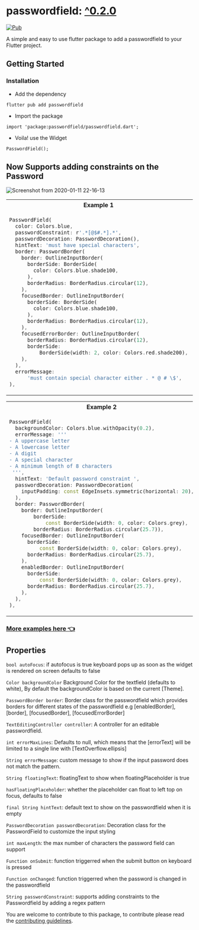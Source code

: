 #  passwordfield: [^0.2.0](https://pub.dev/packages/passwordfield) 

<a href="https://pub.dev/packages/passwordfield"><img src="https://img.shields.io/pub/v/passwordfield.svg" alt="Pub"></a>

A simple and easy to use flutter package to add a passwordfield to your Flutter project.

## Getting Started

### Installation

- Add the dependency
```
flutter pub add passwordfield
```
- Import the package

```
import 'package:passwordfield/passwordfield.dart';
```
- Voila! use the Widget
```
PasswordField();
```

## Now Supports adding constraints on the Password 

![Screenshot from 2020-01-11 22-16-13](https://user-images.githubusercontent.com/31410839/72208800-2ca25e80-34cd-11ea-9cc2-8dd1274ff975.png)



<table>
<tr>
<th>Example 1</th>
<th>Output</th>
</tr>
<tr>
<td>

```dart
PasswordField(
  color: Colors.blue,
  passwordConstraint: r'.*[@$#.*].*',
  passwordDecoration: PasswordDecoration(),
  hintText: 'must have special characters',
  border: PasswordBorder(
    border: OutlineInputBorder(
      borderSide: BorderSide(
        color: Colors.blue.shade100,
      ),
      borderRadius: BorderRadius.circular(12),
    ),
    focusedBorder: OutlineInputBorder(
      borderSide: BorderSide(
        color: Colors.blue.shade100,
      ),
      borderRadius: BorderRadius.circular(12),
    ),
    focusedErrorBorder: OutlineInputBorder(
      borderRadius: BorderRadius.circular(12),
      borderSide:
          BorderSide(width: 2, color: Colors.red.shade200),
    ),
  ),
  errorMessage:
      'must contain special character either . * @ # \$',
),
```

</td>
<td>

![Screen-Recording-2021-09-18-at-9](https://user-images.githubusercontent.com/31410839/133895843-3c8044d7-6829-4618-b983-305668b19d79.gif)


</td>
</tr>
</table>



<table>
<tr>
<th>Example 2</th>
<th>Output</th>
</tr>
<tr>
<td>      

```dart
PasswordField(
  backgroundColor: Colors.blue.withOpacity(0.2),
  errorMessage: '''
- A uppercase letter
- A lowercase letter
- A digit
- A special character
- A minimum length of 8 characters
 ''',
  hintText: 'Default password constraint ',
  passwordDecoration: PasswordDecoration(
    inputPadding: const EdgeInsets.symmetric(horizontal: 20),
  ),
  border: PasswordBorder(
    border: OutlineInputBorder(
        borderSide:
            const BorderSide(width: 0, color: Colors.grey),
        borderRadius: BorderRadius.circular(25.7)),
    focusedBorder: OutlineInputBorder(
      borderSide:
          const BorderSide(width: 0, color: Colors.grey),
      borderRadius: BorderRadius.circular(25.7),
    ),
    enabledBorder: OutlineInputBorder(
      borderSide:
          const BorderSide(width: 0, color: Colors.grey),
      borderRadius: BorderRadius.circular(25.7),
    ),
  ),
),
```
</td>
<td>

![Screen-Recording-2021-09-18-at-1](https://user-images.githubusercontent.com/31410839/133895898-76fc11b7-3a6b-45dc-bbe6-637e971471f1.gif)

</td>
</tr>
</table>

### [More examples here 👈](example/lib/main.dart)

## Properties

```bool autoFocus```: if autofocus is true keyboard pops up as soon as the widget is rendered on screen defaults to false

```Color backgroundColor``` Background Color for the textfield (defaults to white), By default the backgroundColor is based on the current [Theme].

```PasswordBorder border```:  Border class for the passwordfield which provides borders for different states of the passwordfield e.g [enabledBorder],[border], [focusedBorder], [focusedErrorBorder]

```TextEditingController controller```: A controller for an editable passwordfield.

```int errorMaxLines```: Defaults to null, which means that the [errorText] will be limited  to a single line with [TextOverflow.ellipsis]

```String errorMessage```: custom message to show if the input password does not match the pattern.

```String floatingText```: floatingText to show when floatingPlaceholder is true

```hasFloatingPlaceholder```: whether the placeholder can float to left top on focus, defaults to false

```final String hintText```:  default text to show on the passwordfield when it is empty

```PasswordDecoration passwordDecoration```: Decoration class for the PasswordField to customize the input styling

```int maxLength```: the max number of characters the password field can support
  
```Function onSubmit```: function triggerred when the submit button on keyboard is pressed

```Function onChanged```: function triggerred when the password is changed in the passwordfield

```String passwordConstraint```: supports adding constraints to the Passwordfield by adding a regex pattern
  
You are welcome to contribute to this package, to contribute please read the [contributing guidelines](CONTRIBUTING.md).
